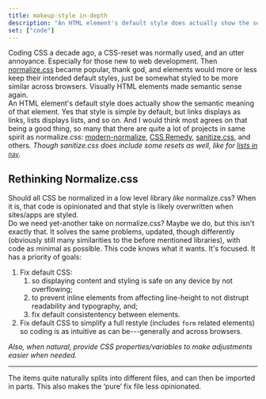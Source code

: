 ```yaml
---
title: makeup-style in-depth
description: "An HTML element's default style does actually show the semantic meaning of that element."
set: ["code"]
---
```


Coding CSS a decade ago, a CSS-reset was normally used, and an utter annoyance. Especially for those new to web development. Then [normalize.css][nc] became popular, thank god, and elements would more or less keep their intended default styles, just be somewhat styled to be more similar across browsers. Visually HTML elements made semantic sense again.

An HTML element's default style does actually show the semantic meaning of that element. Yes that style is simple by default, but links displays as links, lists displays lists, and so on. And I would think most agrees on that being a good thing, so many that there are quite a lot of projects in same spirit as normalize.css: [modern-normalize][mn], [CSS Remedy][cr], [sanitize.css][sc], and others.
*Though sanitize.css does include some resets as well, like for [lists in `nav`](https://github.com/csstools/sanitize.css/blob/092d0d85922bfa72d28e9e8d25d80a5437c8df44/sanitize.css#L93-L96).*

## Rethinking Normalize.css

Should all CSS be normalized in a low level library *like* normalize.css? When it is, that code is opinionated and that style is likely overwritten when sites/apps are styled.

Do we need yet-another take on normalize.css? Maybe we do, but this isn't exactly that. It solves the same problems, updated, though differently (obviously still many similarities to the before mentioned libraries), with code as minimal as possible. This code knows what it wants. It's focused. It has a priority of goals:

1. Fix default CSS:
	1. so displaying content and styling is safe on any device by not overflowing;
	2. to prevent inline elements from affecting line-height to not distrupt readability and typography, and;
	3. fix default consistentency between elements.
2. Fix default CSS to simplify a full restyle (includes `form` related elements) so coding is as intuitive as can be---generally and across browsers.
<!-- 3. Add basic CSS rules for better, basic typography and for easier typographic styling. -->

*Also, when natural, provide CSS properties/variables to make adjustments easier when needed.*

---

The items quite naturally splits into different files, and can then be imported in parts. This also makes the ‘pure’ fix file less opinionated.

[amcr]: https://piccalil.li/blog/a-modern-css-reset/
[cc]: https://cube.fyi/
[cr]: https://github.com/jensimmons/cssremedy
[mn]: https://github.com/sindresorhus/modern-normalize
[ms]: https://some.makeup/style
[nc]: https://github.com/necolas/normalize.css/
[op]: https://open-props.style/
[sc]: https://github.com/csstools/sanitize.css

<style lang="scss">
	p {
		margin-block-end: 0;
	}

	p + p {
		margin-block-start: 0;
		text-indent: var(--space);
	}

	@media (min-width: 1200px) {
		ol {
			list-style: decimal;
		}

		:is(ol,ul) {
			padding: 0;
		}

		:is(ol,ul) :is(ol,ul) {
			margin: 0;
			padding-inline-start: var(--space);
		}
	}
</style>
